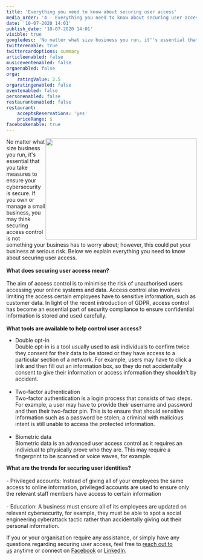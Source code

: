 ```yaml
---
title: 'Everything you need to know about securing user access'
media_order: '4 - Everything you need to know about securing user access.jpg'
date: '10-07-2020 14:01'
publish_date: '10-07-2020 14:01'
visible: true
googledesc: 'No matter what size business you run, it''s essential that you take measures to ensure your cybersecurity is secure. If you own or manage a small business, you may think securing access control is not something your business has to worry about; however, this could put your business at serious risk. Below we explain everything you need to know about securing user access.'
twitterenable: true
twittercardoptions: summary
articleenabled: false
musiceventenabled: false
orgaenabled: false
orga:
    ratingValue: 2.5
orgaratingenabled: false
eventenabled: false
personenabled: false
restaurantenabled: false
restaurant:
    acceptsReservations: 'yes'
    priceRange: $
facebookenable: true
---
```


<p><img style="float: right;" src="/blog/securing-user-access/4%20-%20Everything%20you%20need%20to%20know%20about%20securing%20user%20access.jpg" alt="" width="400" height="267" />No matter what size business you run, it's essential that you take measures to ensure your cybersecurity is secure. If you own or manage a small business, you may think securing access control is not something your business has to worry about; however, this could put your business at serious risk. Below we explain everything you need to know about securing user access.<br /><br /><strong>What does securing user access mean?</strong><br /><br />The aim of access control is to minimise the risk of unauthorised users accessing your online systems and data. Access control also involves limiting the access certain employees have to sensitive information, such as customer data. In light of the recent introduction of GDPR, access control has become an essential part of security compliance to ensure confidential information is stored and used carefully.<br /><br /><strong>What tools are available to help control user access?</strong></p>
<ul>
<li>Double opt-in<br />Double opt-in is a tool usually used to ask individuals to confirm twice they consent for their data to be stored or they have access to a particular section of a network. For example, users may have to click a link and then fill out an information box, so they do not accidentally consent to give their information or access information they shouldn't by accident.<br /><br /></li>
<li>Two-factor authentication<br />Two-factor authentication is a login process that consists of two steps. For example, a user may have to provide their username and password and then their two-factor pin. This is to ensure that should sensitive information such as a password be stolen, a criminal with malicious intent is still unable to access the protected information.<br /><br /></li>
<li>Biometric data<br />Biometric data is an advanced user access control as it requires an individual to physically prove who they are. This may require a fingerprint to be scanned or voice waves, for example.</li>
</ul>
<p><strong>What are the trends for securing user identities?</strong><br /><br />- Privileged accounts: Instead of giving all of your employees the same access to online information, privileged accounts are used to ensure only the relevant staff members have access to certain information<br /><br />- Education: A business must ensure all of its employees are updated on relevant cybersecurity, for example, they must be able to spot a social engineering cyberattack tactic rather than accidentally giving out their personal information.</p>
<p>If you or your organisation require any assistance, or simply have any questions regarding securing user access, feel free to <a href="https://www.g2it.com.au/contact-us">reach out to us</a>&nbsp;anytime or connect on&nbsp;<a href="https://www.facebook.com/G2ITAustralia/" target="_blank" rel="noopener">Facebook</a>&nbsp;or&nbsp;<a href="https://www.linkedin.com/company/14527738/" target="_blank" rel="noopener">LinkedIn</a>.&nbsp;</p>
<p>&nbsp;</p>